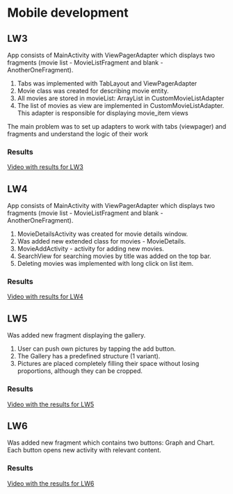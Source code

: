 # Mobile development

## LW3

App consists of MainActivity with ViewPagerAdapter which displays two fragments (movie list - MovieListFragment and blank - AnotherOneFragment).

1. Tabs was implemented with TabLayout and ViewPagerAdapter
2. Movie class was created for describing movie entity.
3. All movies are stored in movieList: ArrayList<Movie> in CustomMovieListAdapter
4. The list of movies as view are implemented in CustomMovieListAdapter. This adapter is responsible for displaying movie_item views

The main problem was to set up adapters to work with tabs (viewpager) and fragments and understand the logic of their work

### Results
[Video with results for LW3](https://drive.google.com/file/d/1dR9lF5dQ98jW2x74JJYd5rtF1wszq5l1/view?usp=sharing)


## LW4

App consists of MainActivity with ViewPagerAdapter which displays two fragments (movie list - MovieListFragment and blank - AnotherOneFragment).

1. MovieDetailsActivity was created for movie details window.
2. Was added new extended class for movies - MovieDetails.
3. MovieAddActivity - activity for adding new movies.
4. SearchView for searching movies by title was added on the top bar.
5. Deleting movies was implemented with long click on list item.

### Results

[Video with results for LW4](https://drive.google.com/file/d/1AUkPlVz5T7H5wljTe38p7n_m8pIzTQXd/view?usp=sharing)

## LW5

Was added new fragment displaying the gallery. 

1. User can push own pictures by tapping the add button.
2. The Gallery has a predefined structure (1 variant).
3. Pictures are placed completely filling their space without losing proportions, although they can be cropped.

### Results

[Video with the results for LW5](https://drive.google.com/file/d/1zwopBk-uS0djdkQmlX4ENFrJTto27YMb/view?usp=sharing)

## LW6

Was added new fragment which contains two buttons: Graph and Chart. Each button opens new activity with relevant content.

### Results

[Video with the results for LW6](https://drive.google.com/file/d/1BTIHMV1tWUNDZdz9ukINP7E6msYhAA8j/view?usp=sharing)
